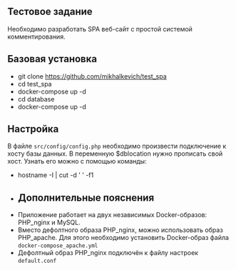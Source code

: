 ## Тестовое задание
Необходимо разработать SPA веб-сайт с простой системой комментирования.
## Базовая установка
- git clone https://github.com/mikhalkevich/test_spa
- cd test_spa
- docker-compose up -d
- cd database
- docker-compose up -d
## Настройка
В файле <code>src/config/config.php</code> необходимо произвести подключение к хосту базы данных. В переменную $dblocation нужно прописать свой хост. Узнать его можно с помощью команды:
- hostname -I | cut -d ' ' -f1
- ## Дополнительные пояснения
- Приложение работает на двух независимых Docker-образов: PHP_nginx и MySQL.  
- Вместо дефолтного образа PHP_nginx, можно использовать образ PHP_apache. Для этого необходимо установить Docker-образ файла <code>docker-compose_apache.yml</code>
- Дефолтный образ PHP_nginx подключён к файлу настроек <code>default.conf</code>
